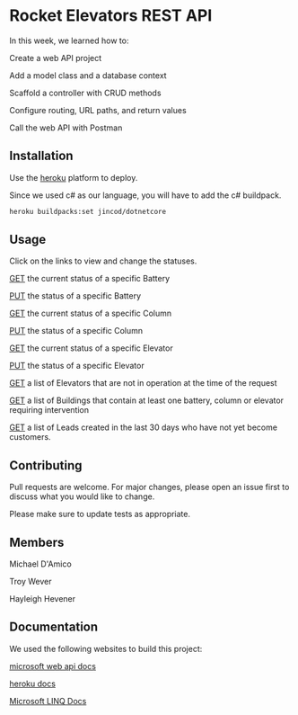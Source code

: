 # Rocket Elevators REST API

In this week, we learned how to:

Create a web API project

Add a model class and a database context

Scaffold a controller with CRUD methods

Configure routing, URL paths, and return values

Call the web API with Postman

## Installation

Use the [heroku](https://dashboard.heroku.com/apps) platform to deploy.

Since we used c# as our language, you will have to add the c# buildpack. 

```bash
heroku buildpacks:set jincod/dotnetcore
```

## Usage

Click on the links to view and change the statuses.

[GET](https://rocket-elevators-rest-2022.herokuapp.com/api/battery/1/status) 
 the current status of a specific Battery

[PUT](https://rocket-elevators-rest-2022.herokuapp.com/api/battery/1)
 the status of a specific Battery

[GET](https://rocket-elevators-rest-2022.herokuapp.com/api/column/1/status)
the current status of a specific Column

[PUT](https://rocket-elevators-rest-2022.herokuapp.com/api/column/1)
 the status of a specific Column

[GET](https://rocket-elevators-rest-2022.herokuapp.com/api/elevator/1/status)
the current status of a specific Elevator

[PUT](https://rocket-elevators-rest-2022.herokuapp.com/api/elevator/1)
the status of a specific Elevator

[GET](https://rocket-elevators-rest-2022.herokuapp.com/api/elevator/broken)
a list of Elevators that are not in operation at the time of the request

[GET](https://rocket-elevators-rest-2022.herokuapp.com/api/building/interventions)
a list of Buildings that contain at least one battery, column or elevator requiring intervention

[GET](https://rocket-elevators-rest-2022.herokuapp.com/api/lead/notcustomer)
 a list of Leads created in the last 30 days who have not yet become customers.

## Contributing
Pull requests are welcome. For major changes, please open an issue first to discuss what you would like to change.

Please make sure to update tests as appropriate.

## Members
Michael D'Amico

Troy Wever

Hayleigh Hevener

## Documentation 
We used the following websites to build this project:

[microsoft web api docs](https://docs.microsoft.com/en-us/aspnet/core/tutorials/first-web-api?view=aspnetcore-3.1&tabs=visual-studio-code)

[heroku docs](https://devcenter.heroku.com/categories/reference)

[Microsoft LINQ Docs](https://docs.microsoft.com/en-us/dotnet/csharp/programming-guide/concepts/linq/introduction-to-linq-queries)
